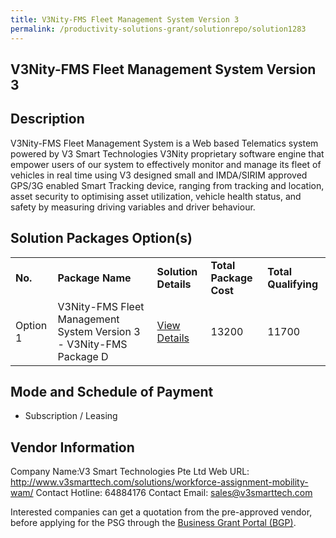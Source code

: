 ```yaml
---
title: V3Nity-FMS Fleet Management System Version 3 
permalink: /productivity-solutions-grant/solutionrepo/solution1283
---
```


## V3Nity-FMS Fleet Management System Version 3

## Description

V3Nity-FMS Fleet Management System is a Web based Telematics system powered by V3 Smart Technologies V3Nity proprietary software engine that empower users of our system to effectively monitor and manage its fleet of vehicles in real time using V3 designed small and IMDA/SIRIM approved GPS/3G enabled Smart Tracking device, ranging from tracking and location, asset security to optimising asset utilization, vehicle health status, and safety by measuring driving variables and driver behaviour.

## Solution Packages Option(s)

<table>
<tr>
<td><b>No.</b></td>
<td><b>Package Name</b></td>
<td><b>Solution Details</b></td>
<td><b>Total Package Cost</b></td>
<td><b>Total Qualifying</b></td>
</tr>
<tr>
<td>Option 1</td>
<td>V3Nity-FMS Fleet Management System Version 3 - V3Nity-FMS Package D</td>
<td><a href='https://www.gobusiness.gov.sg/images/psg/Desensitised_V3SMARTTECH_20200341_Annex_3_Part_4.pdf'>View Details</a></td>
<td>13200</td>
<td>11700</td>
</tr>
</table>

## Mode and Schedule of Payment

 - Subscription / Leasing

## Vendor Information

 Company Name:V3 Smart Technologies Pte Ltd 
Web URL: http://www.v3smarttech.com/solutions/workforce-assignment-mobility-wam/ 
Contact Hotline: 64884176 
Contact Email: sales@v3smarttech.com 

Interested companies can get a quotation from the pre-approved vendor, before applying for the PSG through the <a href='https://www.businessgrants.gov.sg/'>Business Grant Portal (BGP)</a>.
<script src="/jquery/resize-tables.js"></script>
